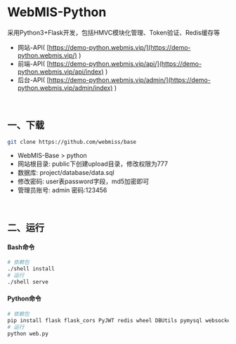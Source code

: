 # WebMIS-Python
采用Python3+Flask开发，包括HMVC模块化管理、Token验证、Redis缓存等
- 网站-API( [https://demo-python.webmis.vip/](https://demo-python.webmis.vip/) )
- 前端-API( [https://demo-python.webmis.vip/api/](https://demo-python.webmis.vip/api/index) )
- 后台-API( [https://demo-python.webmis.vip/admin/](https://demo-python.webmis.vip/admin/index) )

<br/>

## 一、下载
```bash
git clone https://github.com/webmiss/base
```
- WebMIS-Base > python
- 网站根目录: public下创建upload目录，修改权限为777
- 数据库: project/database/data.sql
- 修改密码: user表password字段，md5加密即可
- 管理员账号: admin 密码:123456

<br/>

## 二、运行
#### Bash命令
```bash
# 依赖包
./shell install
# 运行
./shell serve
```

#### Python命令
```bash
# 依赖包
pip install flask flask_cors PyJWT redis wheel DBUtils pymysql websockets websocket-client
# 运行
python web.py
```

<br/><br/>
